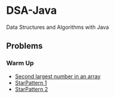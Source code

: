 # DSA-Java

Data Structures and Algorithms with Java

## Problems

### Warm Up

- [Second largest number in an array](https://github.com/Manish270698/DSA-Java/blob/main/Warm_up/src/SecondLargestElement.java)
- [StarPattern 1](https://github.com/Manish270698/DSA-Java/blob/main/Warm_up/src/StarPatternOne.java)
- [StarPattern 2](https://github.com/Manish270698/DSA-Java/blob/main/Warm_up/src/StarPatternTwo.java)